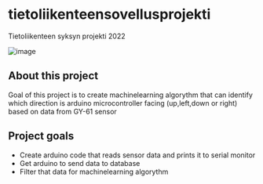 # tietoliikenteensovellusprojekti
Tietoliikenteen  syksyn projekti 2022

![image](https://user-images.githubusercontent.com/98742151/199444606-58684fe5-f10a-42ca-8991-ebffcdc38dcf.png)


## About this project
Goal of this project is to create machinelearning algorythm that can identify which direction is  arduino microcontroller facing (up,left,down or right) based on data from GY-61 sensor

## Project goals

- Create arduino code that reads sensor data and prints it to serial monitor
- Get arduino to send data to database
- Filter that data for machinelearning algorythm
